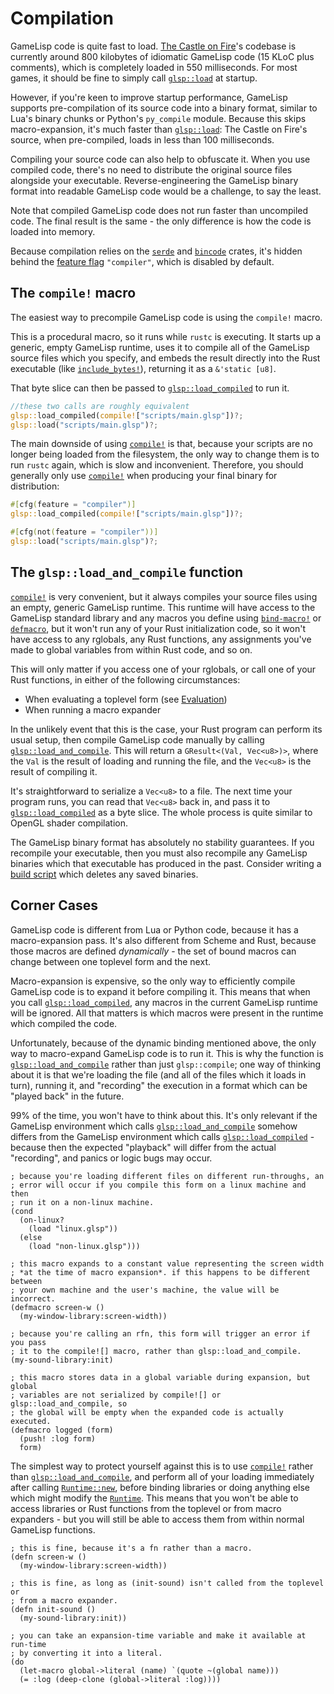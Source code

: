 # Compilation

GameLisp code is quite fast to load. [The Castle on Fire](../tcof/)'s codebase is currently around 
800 kilobytes of idiomatic GameLisp code (15 KLoC plus comments), which is completely loaded in 550 
milliseconds. For most games, it should be fine to simply call [`glsp::load`] at startup.

[`glsp::load`]: https://docs.rs/glsp/*/glsp/fn.load.html

However, if you're keen to improve startup performance, GameLisp supports pre-compilation of
its source code into a binary format, similar to Lua's binary chunks or Python's `py_compile`
module. Because this skips macro-expansion, it's much faster than [`glsp::load`]: The Castle
on Fire's source, when pre-compiled, loads in less than 100 milliseconds.

Compiling your source code can also help to obfuscate it. When you use compiled code, there's no 
need to distribute the original source files alongside your executable. Reverse-engineering the 
GameLisp binary format into readable GameLisp code would be a challenge, to say the least. 

Note that compiled GameLisp code does not run faster than uncompiled code. The final result is
the same - the only difference is how the code is loaded into memory.

Because compilation relies on the [`serde`](https://serde.rs/) and 
[`bincode`](https://docs.rs/bincode) crates, it's hidden behind the 
[feature flag](feature-flags.md) `"compiler"`, which is disabled by default.


## The `compile!` macro

The easiest way to precompile GameLisp code is using the `compile!` macro.

This is a procedural macro, so it runs while `rustc` is executing. It starts up a generic, empty
GameLisp runtime, uses it to compile all of the GameLisp source files which you specify, and
embeds the result directly into the Rust executable (like [`include_bytes!`]), returning it as a
`&'static [u8]`.

That byte slice can then be passed to [`glsp::load_compiled`] to run it.

[`compile!`]: https://docs.rs/glsp/*/glsp/macro.compile.html
[`include_bytes!`]: https://doc.rust-lang.org/std/macro.include_bytes.html
[`glsp::load_compiled`]: https://docs.rs/glsp/*/glsp/fn.load_compiled.html


```rust	
//these two calls are roughly equivalent
glsp::load_compiled(compile!["scripts/main.glsp"])?;
glsp::load("scripts/main.glsp")?;
```

The main downside of using [`compile!`] is that, because your scripts are no longer being loaded
from the filesystem, the only way to change them is to run `rustc` again, which is slow and
inconvenient. Therefore, you should generally only use [`compile!`] when producing your final
binary for distribution:

```rust
#[cfg(feature = "compiler")]
glsp::load_compiled(compile!["scripts/main.glsp"])?;

#[cfg(not(feature = "compiler"))]
glsp::load("scripts/main.glsp")?;
```


## The `glsp::load_and_compile` function

[`compile!`] is very convenient, but it always compiles your source files using an empty,
generic GameLisp runtime. This runtime will have access to the GameLisp standard library and any
macros you define using [`bind-macro!`](../std/bind-macro-mut) or [`defmacro`](../std/defmacro), 
but it won't run any of your Rust initialization code, so it won't have access to any rglobals, 
any Rust functions, any assignments you've made to global variables from within Rust code, and 
so on.

This will only matter if you access one of your rglobals, or call one of your Rust functions, 
in either of the following circumstances:
	
- When evaluating a toplevel form (see [Evaluation](evaluation.md))
- When running a macro expander

In the unlikely event that this is the case, your Rust program can perform its usual setup,
then compile GameLisp code manually by calling [`glsp::load_and_compile`]. This 
will return a `GResult<(Val, Vec<u8>)>`, where the `Val` is the result of loading and running 
the file, and the `Vec<u8>` is the result of compiling it.

It's straightforward to serialize a `Vec<u8>` to a file. The next time your program runs, you 
can read that `Vec<u8>` back in, and pass it to [`glsp::load_compiled`] as a byte slice.
The whole process is quite similar to OpenGL shader compilation.

The GameLisp binary format has absolutely no stability guarantees. If you recompile your 
executable, then you must also recompile any GameLisp binaries which that executable has produced 
in the past. Consider writing a [build script] which deletes any saved binaries.

[`glsp::load_and_compile`]: https://docs.rs/glsp/*/glsp/fn.load_and_compile.html
[build script]: https://doc.rust-lang.org/cargo/reference/build-scripts.html


## Corner Cases

GameLisp code is different from Lua or Python code, because it has a macro-expansion pass. It's
also different from Scheme and Rust, because those macros are defined *dynamically* - the set
of bound macros can change between one toplevel form and the next.

Macro-expansion is expensive, so the only way to efficiently compile GameLisp code is to expand
it before compiling it. This means that when you call [`glsp::load_compiled`], any macros
in the current GameLisp runtime will be ignored. All that matters is which macros were present in
the runtime which compiled the code.

Unfortunately, because of the dynamic binding mentioned above, the only way to macro-expand
GameLisp code is to run it. This is why the function is [`glsp::load_and_compile`] rather than 
just `glsp::compile`; one way of thinking about it is that we're loading the file (and all of the
files which it loads in turn), running it, and "recording" the execution in a format which can
be "played back" in the future.

99% of the time, you won't have to think about this. It's only relevant if the GameLisp environment
which calls [`glsp::load_and_compile`] somehow differs from the GameLisp environment which calls
[`glsp::load_compiled`] - because then the expected "playback" will differ from the actual 
"recording", and panics or logic bugs may occur.
	
	; because you're loading different files on different run-throughs, an 
	; error will occur if you compile this form on a linux machine and then 
	; run it on a non-linux machine.
	(cond
	  (on-linux?
	    (load "linux.glsp"))
	  (else
	    (load "non-linux.glsp")))
	
	; this macro expands to a constant value representing the screen width 
	; *at the time of macro expansion*. if this happens to be different between 
	; your own machine and the user's machine, the value will be incorrect.
	(defmacro screen-w ()
	  (my-window-library:screen-width))
	
	; because you're calling an rfn, this form will trigger an error if you pass
	; it to the compile![] macro, rather than glsp::load_and_compile.
	(my-sound-library:init)

	; this macro stores data in a global variable during expansion, but global
	; variables are not serialized by compile![] or glsp::load_and_compile, so
	; the global will be empty when the expanded code is actually executed.
	(defmacro logged (form)
	  (push! :log form)
	  form)

The simplest way to protect yourself against this is to use [`compile!`] rather than
[`glsp::load_and_compile`], and perform all of your loading immediately after calling 
[`Runtime::new`], before binding libraries or doing anything else which might modify the 
[`Runtime`]. This means that you won't be able to access libraries or Rust functions from the 
toplevel or from macro expanders - but you will still be able to access them from within normal 
GameLisp functions.

[`Runtime`]: https://docs.rs/glsp/*/glsp/struct.Runtime.html
[`Runtime::new`]: https://docs.rs/glsp/*/glsp/struct.Runtime.html#method.new
	
	; this is fine, because it's a fn rather than a macro.
	(defn screen-w ()
	  (my-window-library:screen-width))
	
	; this is fine, as long as (init-sound) isn't called from the toplevel or 
	; from a macro expander.
	(defn init-sound ()
	  (my-sound-library:init))

	; you can take an expansion-time variable and make it available at run-time
	; by converting it into a literal.
	(do
	  (let-macro global->literal (name) `(quote ~(global name)))
	  (= :log (deep-clone (global->literal :log))))
